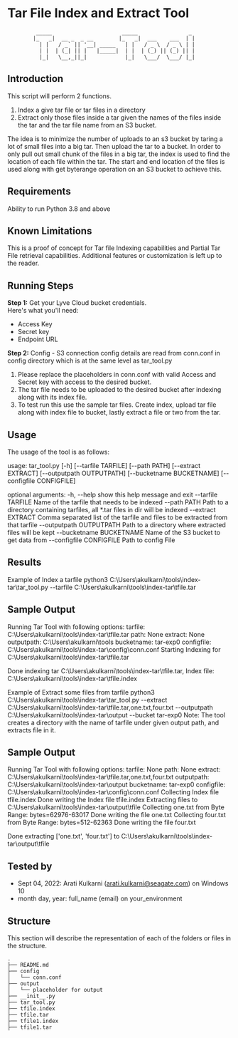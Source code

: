 
# Tar File Index and Extract Tool

             _____                      _____                _
            |_   _|  __ _  _ __        |_   _|  ___    ___  | |
              | |   / _` || '__| _____   | |   / _ \  / _ \ | |
              | |  | (_| || |   |_____|  | |  | (_) || (_) || |
              |_|   \__,_||_|            |_|   \___/  \___/ |_|
              

## Introduction
This script will perform 2 functions.
1. Index a give tar file or tar files in a directory
2. Extract only those files inside a tar given the names of the files inside the tar and the tar file name from an
S3 bucket.

The idea is to minimize the number of uploads to an s3 bucket by taring a lot of small files into a big tar.
Then upload the tar to a bucket. In order to only pull out small chunk of the files in a big tar, the index is used to
find the location of each file within the tar. The start and end location of the files is used along with get byterange
operation on an S3 bucket to achieve this. 

## Requirements
Ability to run Python 3.8 and above

## Known Limitations 
This is a proof of concept for Tar file Indexing capabilities and Partial Tar File retrieval capabilities. 
Additional features or customization is left up to the reader.


## Running Steps
**Step 1:** Get your Lyve Cloud bucket credentials.   
Here's what you'll need:
* Access Key
* Secret key
* Endpoint URL

**Step 2:** 
Config - S3 connection config details are read from conn.conf in config directory
which is at the same level as tar_tool.py

1. Please replace the placeholders in conn.conf with valid Access and Secret
key with access to the desired bucket.
2. The tar file needs to be uploaded to the desired bucket after indexing along
with its index file.
3. To test run this use the sample tar files. Create index, upload tar file along
with index file to bucket, lastly extract a file or two from the tar.

## Usage
The usage of the tool is as follows:

usage: tar_tool.py [-h] [--tarfile TARFILE] [--path PATH] [--extract EXTRACT]
                   [--outputpath OUTPUTPATH] [--bucketname BUCKETNAME]
                   [--configfile CONFIGFILE]

optional arguments:
  -h, --help            show this help message and exit
  --tarfile TARFILE     Name of the tarfile that needs to be indexed
  --path PATH           Path to a directory containing tarfiles, all *.tar
                        files in dir will be indexed
  --extract EXTRACT     Comma separated list of the tarfile and files to be
                        extracted from that tarfile
  --outputpath OUTPUTPATH
                        Path to a directory where extracted files will be kept
  --bucketname BUCKETNAME
                        Name of the S3 bucket to get data from
  --configfile CONFIGFILE
                        Path to config File

## Results 
Example of Index a tarfile
python3 C:\Users\akulkarni\tools\index-tar\tar_tool.py
--tarfile C:\Users\akulkarni\tools\index-tar\tfile.tar

Sample Output
---------------------------------------
Running Tar Tool with following options:
   tarfile: C:\Users\akulkarni\tools\index-tar\tfile.tar
   path: None
   extract: None
   outputpath: C:\Users\akulkarni\tools
   bucketname: tar-exp0
   configfile: C:\Users\akulkarni\tools\index-tar\config\conn.conf
Starting Indexing for C:\Users\akulkarni\tools\index-tar\tfile.tar

Done indexing tar C:\Users\akulkarni\tools\index-tar\tfile.tar,
Index file: C:\Users\akulkarni\tools\index-tar\tfile.index


Example of Extract some files from tarfile
python3 C:\Users\akulkarni\tools\index-tar\tar_tool.py
--extract C:\Users\akulkarni\tools\index-tar\tfile.tar,one.txt,four.txt
--outputpath C:\Users\akulkarni\tools\index-tar\output
--bucket tar-exp0
Note: The tool creates a directory with the name of tarfile under given output path, and extracts file in it.

Sample Output
---------------------------------------
Running Tar Tool with following options:
   tarfile: None
   path: None
   extract: C:\Users\akulkarni\tools\index-tar\tfile.tar,one.txt,four.txt
   outputpath: C:\Users\akulkarni\tools\index-tar\output
   bucketname: tar-exp0
   configfile: C:\Users\akulkarni\tools\index-tar\config\conn.conf
Collecting Index file tfile.index
Done writing the Index file tfile.index
Extracting files to C:\Users\akulkarni\tools\index-tar\output\tfile
Collecting one.txt from Byte Range: bytes=62976-63017
Done writing the file one.txt
Collecting four.txt from Byte Range: bytes=512-62363
Done writing the file four.txt

Done extracting ['one.txt', 'four.txt'] to C:\Users\akulkarni\tools\index-tar\output\tfile

## Tested by
* Sept 04, 2022: Arati Kulkarni (arati.kulkarni@seagate.com) on Windows 10
* month day, year: full_name (email) on your_environment

## Structure
This section will describe the representation of each of the folders or files in the structure.
```
.
├── README.md
├── config
│   └── conn.conf
├── output
│   └── placeholder for output
├── __init__.py
├── tar_tool.py
├── tfile.index
├── tfile.tar
├── tfile1.index
├── tfile1.tar

```
